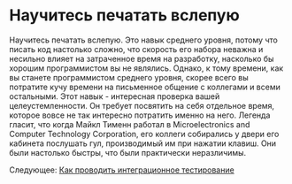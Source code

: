 # Научитесь печатать вслепую
[//]: # (Version:1.0.0)
Научитесь печатать вслепую. Это навык среднего уровня, потому что писать код настолько сложно, что скорость его набора неважна и несильно влияет на затраченное время на разработку, насколько бы хорошим программистом вы не являлись. Однако, к тому времени, как вы станете программистом среднего уровня, скорее всего вы потратите кучу времени на письменное общение с коллегами и всеми остальными. Этот навык - интересная проверка вашей целеустемленности. Он требует посвятить на себя отдельное время, которое вовсе не так интересно потратить именно на него. Легенда гласит, что когда Майкл Тименн работал в Microelectronics and Computer Technology Corporation, его коллеги собирались у двери его кабинета послушать гул, производимый им при нажатии клавиш. Они были настолько быстры, что были практически неразличимы.

Следующее: [Как проводить интеграционное тестирование](08-How-to-Do-Integration-Testing.md)